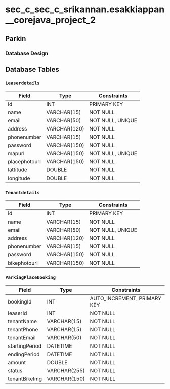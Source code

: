 # sec_c_sec_c_srikannan.esakkiappan__corejava_project_2
## Parkin
### Database Design

## Database Tables

### `Leaserdetails`

| Field           | Type          | Constraints         |
|-----------------|---------------|---------------------|
| id              | INT           | PRIMARY KEY         |
| name            | VARCHAR(15)   | NOT NULL            |
| email           | VARCHAR(50)   | NOT NULL, UNIQUE    |
| address         | VARCHAR(120)  | NOT NULL            |
| phonenumber     | VARCHAR(15)   | NOT NULL            |
| password        | VARCHAR(150)  | NOT NULL            |
| mapurl          | VARCHAR(150)  | NOT NULL, UNIQUE    |
| placephotourl   | VARCHAR(150)  | NOT NULL            |
| lattitude       | DOUBLE        | NOT NULL            |
| longitude       | DOUBLE        | NOT NULL            |


### `Tenantdetails`

| Field         | Type         | Constraints         |
|---------------|--------------|---------------------|
| id            | INT          | PRIMARY KEY         |
| name          | VARCHAR(15)  | NOT NULL            |
| email         | VARCHAR(50)  | NOT NULL, UNIQUE    |
| address       | VARCHAR(120) | NOT NULL            |
| phonenumber   | VARCHAR(15)  | NOT NULL            |
| password      | VARCHAR(150) | NOT NULL            |
| bikephotourl  | VARCHAR(150) | NOT NULL            |


### `ParkingPlaceBooking`

| Field          | Type         | Constraints         |
|----------------|--------------|---------------------|
| bookingId      | INT          | AUTO_INCREMENT, PRIMARY KEY |
| leaserId       | INT          | NOT NULL            |
| tenantName     | VARCHAR(15)  | NOT NULL            |
| tenantPhone    | VARCHAR(15)  | NOT NULL            |
| tenantEmail    | VARCHAR(50)  | NOT NULL            |
| startingPeriod | DATETIME     | NOT NULL            |
| endingPeriod   | DATETIME     | NOT NULL            |
| amount         | DOUBLE       | NOT NULL            |
| status         | VARCHAR(255) | NOT NULL            |
| tenantBikeImg  | VARCHAR(150) | NOT NULL            |
